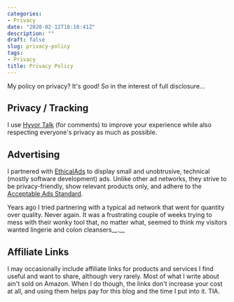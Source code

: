 ```yaml
---
categories:
- Privacy
date: "2020-02-12T18:10:41Z"
description: ""
draft: false
slug: privacy-policy
tags:
- Privacy
title: Privacy Policy
---
```

My policy on privacy? It's good! So in the interest of full disclosure...

## Privacy / Tracking

I use [Hyvor Talk](https://talk.hyvor.com/docs/gdpr) (for comments) to improve your experience while also respecting everyone's privacy as much as possible.

## Advertising

I partnered with [EthicalAds](https://www.ethicalads.io/privacy-policy/) to display small and unobtrusive, technical (mostly software development) ads. Unlike other ad networks, they strive to be privacy-friendly, show relevant products only, and adhere to the [Acceptable Ads Standard](https://acceptableads.com/standard/).

Years ago I tried partnering with a typical ad network that went for quantity over quality. Never again. It was a frustrating couple of weeks trying to mess with their wonky tool that, no matter what, seemed to think my visitors wanted lingerie and colon cleansers__.__

## Affiliate Links

I may occasionally include affiliate links for products and services I find useful and want to share, although very rarely. Most of what I write about ain't sold on Amazon. When I do though, the links don't increase your cost at all, and using them helps pay for this blog and the time I put into it. TIA.